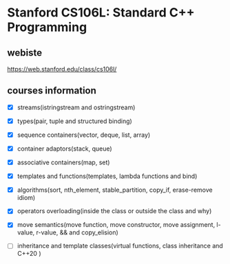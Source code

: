 # Stanford CS106L: Standard C++ Programming

## webiste

https://web.stanford.edu/class/cs106l/

## courses information

- [x] streams(istringstream and ostringstream)

- [x] types(pair, tuple and structured binding)
- [x] sequence containers(vector, deque, list, array)
- [x] container adaptors(stack, queue)
- [x] associative containers(map, set)
- [x] templates and functions(templates, lambda functions and bind)
- [x] algorithms(sort, nth_element, stable_partition, copy_if, erase-remove idiom)
- [x] operators overloading(inside the class or outside the class and why)
- [x] move semantics(move function, move constructor, move assignment, l-value, r-value, && and copy_elision)
- [ ] inheritance and template classes(virtual functions, class inheritance and C++20 <concepts>)